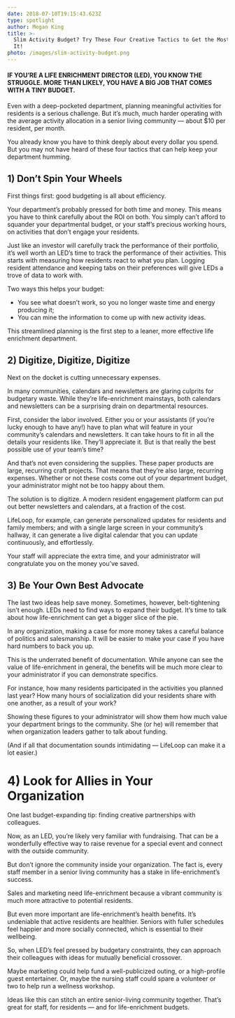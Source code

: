 ```yaml
---
date: 2018-07-10T19:15:43.623Z
type: spotlight
author: Megan King
title: >-
  Slim Activity Budget? Try These Four Creative Tactics to Get the Most Out of
  It!
photo: /images/slim-activity-budget.png
---
```

#### IF YOU’RE A LIFE ENRICHMENT DIRECTOR (LED), YOU KNOW THE STRUGGLE. MORE THAN LIKELY, YOU HAVE A BIG JOB THAT COMES WITH A TINY BUDGET.

Even with a deep-pocketed department, planning meaningful activities for residents is a serious challenge. But it’s much, much harder operating with the average activity allocation in a senior living community — about $10 per resident, per month.

You already know you have to think deeply about every dollar you spend. But you may not have heard of these four tactics that can help keep your department humming.

## 1) Don’t Spin Your Wheels

First things first: good budgeting is all about efficiency.

Your department’s probably pressed for both time and money. This means you have to think carefully about the ROI on both. You simply can’t afford to squander your departmental budget, or your staff’s precious working hours, on activities that don’t engage your residents.

Just like an investor will carefully track the performance of their portfolio, it’s well worth an LED’s time to track the performance of their activities. This starts with measuring how residents react to what you plan. Logging resident attendance and keeping tabs on their preferences will give LEDs a trove of data to work with.

Two ways this helps your budget:

- You see what doesn’t work, so you no longer waste time and energy producing it;
- You can mine the information to come up with new activity ideas.

This streamlined planning is the first step to a leaner, more effective life enrichment department.

## 2) Digitize, Digitize, Digitize

Next on the docket is cutting unnecessary expenses.

In many communities, calendars and newsletters are glaring culprits for budgetary waste. While they’re life-enrichment mainstays, both calendars and newsletters can be a surprising drain on departmental resources.

First, consider the labor involved. Either you or your assistants (if you’re lucky enough to have any!) have to plan what will feature in your community’s calendars and newsletters. It can take hours to fit in all the details your residents like. They’ll appreciate it. But is that really the best possible use of your team’s time?

And that’s not even considering the supplies. These paper products are large, recurring craft projects. That means that they’re also large, recurring expenses. Whether or not these costs come out of your department budget, your administrator might not be too happy about them.

The solution is to digitize. A modern resident engagement platform can put out better newsletters and calendars, at a fraction of the cost.

LifeLoop, for example, can generate personalized updates for residents and family members; and with a single large screen in your community’s hallway, it can generate a live digital calendar that you can update continuously, and effortlessly.

Your staff will appreciate the extra time, and your administrator will congratulate you on the money you’ve saved.

## 3) Be Your Own Best Advocate

The last two ideas help save money. Sometimes, however, belt-tightening isn’t enough. LEDs need to find ways to expand their budget. It’s time to talk about how life-enrichment can get a bigger slice of the pie.

In any organization, making a case for more money takes a careful balance of politics and salesmanship. It will be easier to make your case if you have hard numbers to back you up.

This is the underrated benefit of documentation. While anyone can see the value of life-enrichment in general, the benefits will be much more clear to your administrator if you can demonstrate specifics.

For instance, how many residents participated in the activities you planned last year? How many hours of socialization did your residents share with one another, as a result of your work?

Showing these figures to your administrator will show them how much value your department brings to the community. She (or he) will remember that when organization leaders gather to talk about funding.

(And if all that documentation sounds intimidating — LifeLoop can make it a lot easier.)

# 4) Look for Allies in Your Organization

One last budget-expanding tip: finding creative partnerships with colleagues.

Now, as an LED, you’re likely very familiar with fundraising. That can be a wonderfully effective way to raise revenue for a special event and connect with the outside community.

But don’t ignore the community inside your organization. The fact is, every staff member in a senior living community has a stake in life-enrichment’s success.

Sales and marketing need life-enrichment because a vibrant community is much more attractive to potential residents.

But even more important are life-enrichment’s health benefits. It’s undeniable that active residents are healthier. Seniors with fuller schedules feel happier and more socially connected, which is essential to their wellbeing.

So, when LED’s feel pressed by budgetary constraints, they can approach their colleagues with ideas for mutually beneficial crossover.

Maybe marketing could help fund a well-publicized outing, or a high-profile guest entertainer. Or, maybe the nursing staff could spare a volunteer or two to help run a wellness workshop.

Ideas like this can stitch an entire senior-living community together. That’s great for staff, for residents — and for life-enrichment budgets.

